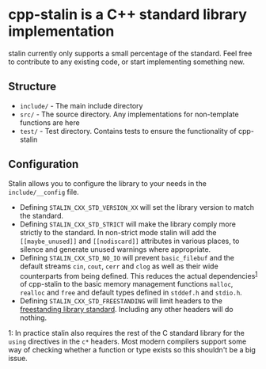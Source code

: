 # cpp-stalin is a C++ standard library implementation

stalin currently only supports a small percentage of the standard. Feel free to contribute to any existing code, or start implementing something new.

## Structure

* `include/` - The main include directory
* `src/` - The source directory. Any implementations for non-template functions are here
* `test/` - Test directory. Contains tests to ensure the functionality of cpp-stalin

## Configuration

Stalin allows you to configure the library to your needs in the `include/__config` file.

* Defining `STALIN_CXX_STD_VERSION_XX` will set the library version to match the standard.
* Defining `STALIN_CXX_STD_STRICT` will make the library comply more strictly to the standard. In non-strict mode stalin will add the `[[maybe_unused]]`
  and `[[nodiscard]]` attributes in various places, to silence and generate unused warnings where appropriate.
* Defining `STALIN_CXX_STD_NO_IO` will prevent `basic_filebuf` and the default streams `cin`, `cout`, `cerr` and `clog` as well as their wide counterparts from being
  defined. This reduces the actual dependencies<sup>[1](#myfootnote1)</sup> of cpp-stalin to the basic memory management functions `malloc`, `realloc` and `free` and
  default types defined in `stddef.h` and
  `stdio.h`.
* Defining `STALIN_CXX_STD_FREESTANDING` will limit headers to the [freestanding library standard](https://en.cppreference.com/w/cpp/freestanding). Including any other
  headers will do nothing.

<a name="myfootnote1">1</a>: In practice stalin also requires the rest of the C standard library for the `using` directives in the `c*` headers. Most modern compilers
support some way of checking whether a function or type exists so this shouldn't be a big issue.
